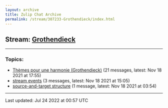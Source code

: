 ```yaml
---
layout: archive
title: Zulip Chat Archive
permalink: /stream/307233-Grothendieck/index.html
---
```


## Stream: [Grothendieck](https://mattecapu.github.io/ct-zulip-archive/stream/307233-Grothendieck/index.html)
---

### Topics:

* [Thèmes pour une harmonie (Grothendieck)](topic/topic_Th.C3.A8mes.20pour.20une.20harmonie.20(Grothendieck).html) (21 messages, latest: Nov 18 2021 at 17:55)
* [stream events](topic/topic_stream.20events.html) (3 messages, latest: Nov 18 2021 at 15:05)
* [source-and-target structure](topic/topic_source-and-target.20structure.html) (1 message, latest: Nov 18 2021 at 03:54)

<hr><p>Last updated: Jul 24 2022 at 00:57 UTC</p>